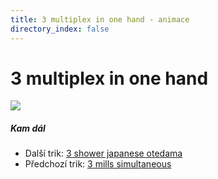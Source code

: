 ```yaml
---
title: 3 multiplex in one hand - animace
directory_index: false
---
```


# 3 multiplex in one hand

![](/animace/img/3-multiplex-in-one-hand.gif)

##### Kam dál

- Další trik: [3 shower japanese otedama](3-shower-japanese-otedama.html "Další trik 3 shower japanese otedama")
- Předchozí trik: [3 mills simultaneous](3-mills-simultaneous.html "Předchozí trik 3 mills simultaneous")

